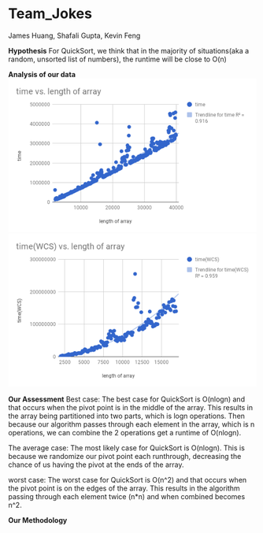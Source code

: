 # Team_Jokes
James Huang, Shafali Gupta, Kevin Feng


**Hypothesis**
For QuickSort, we think that in the majority of situations(aka a random, unsorted list of numbers), the runtime will be close to O(n)

**Analysis of our data**
![chart](QuickSort.png)
![WCS chart](WCS.png)

**Our Assessment**
Best case: The best case for QuickSort is O(nlogn) and that occurs when the pivot point is in the middle of the array. This results in the array being partitioned into two parts, which is logn operations. Then because our algorithm passes through each element in the array, which is n operations, we can combine the 2 operations
get a runtime of O(nlogn).

The average case: The most likely case for QuickSort is O(nlogn). This is because we randomize our pivot point each runthrough, decreasing the chance of us having the pivot at the ends of the array.

worst case: The worst case for QuickSort is O(n^2) and that occurs when the pivot point is on the
edges of the array. This results in the algorithm passing through each element twice (n*n) and when combined becomes n^2.

**Our Methodology**
